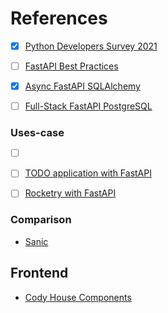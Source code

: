 References
===

- [x] [Python Developers Survey 2021](https://lp.jetbrains.com/python-developers-survey-2021/)

- [ ] [FastAPI Best Practices](https://github.com/zhanymkanov/fastapi-best-practices)

- [x] [Async FastAPI SQLAlchemy](https://github.com/rhoboro/async-fastapi-sqlalchemy)
- [ ] [Full-Stack FastAPI PostgreSQL](https://github.com/tiangolo/full-stack-fastapi-postgresql)


### Uses-case

- [ ] [ ](https://github.com/marty331/fasthtmx)
- [ ] [TODO application with FastAPI](https://github.com/renceInbox/fastapi-todo)
- [ ] [Rocketry with FastAPI](https://github.com/Miksus/rocketry-with-fastapi)


### Comparison

- [Sanic](https://sanic.dev/en/guide/advanced/websockets.html#routing)

Frontend
---

- [Cody House Components](https://codyhouse.co/ds/components?)